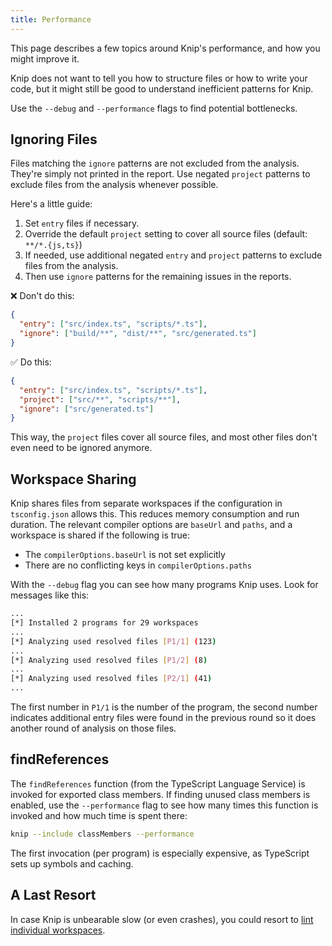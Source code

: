 ```yaml
---
title: Performance
---
```


This page describes a few topics around Knip's performance, and how you might
improve it.

Knip does not want to tell you how to structure files or how to write your code,
but it might still be good to understand inefficient patterns for Knip.

Use the `--debug` and `--performance` flags to find potential bottlenecks.

## Ignoring Files

Files matching the `ignore` patterns are not excluded from the analysis. They're
simply not printed in the report. Use negated `project` patterns to exclude
files from the analysis whenever possible.

Here's a little guide:

1. Set `entry` files if necessary.
2. Override the default `project` setting to cover all source files (default:
   `**/*.{js,ts}`)
3. If needed, use additional negated `entry` and `project` patterns to exclude
   files from the analysis.
4. Then use `ignore` patterns for the remaining issues in the reports.

❌ Don't do this:

```json title="knip.json"
{
  "entry": ["src/index.ts", "scripts/*.ts"],
  "ignore": ["build/**", "dist/**", "src/generated.ts"]
}
```

✅ Do this:

```json title="knip.json"
{
  "entry": ["src/index.ts", "scripts/*.ts"],
  "project": ["src/**", "scripts/**"],
  "ignore": ["src/generated.ts"]
}
```

This way, the `project` files cover all source files, and most other files don't
even need to be ignored anymore.

## Workspace Sharing

Knip shares files from separate workspaces if the configuration in
`tsconfig.json` allows this. This reduces memory consumption and run duration.
The relevant compiler options are `baseUrl` and `paths`, and a workspace is
shared if the following is true:

- The `compilerOptions.baseUrl` is not set explicitly
- There are no conflicting keys in `compilerOptions.paths`

With the `--debug` flag you can see how many programs Knip uses. Look for
messages like this:

```sh
...
[*] Installed 2 programs for 29 workspaces
...
[*] Analyzing used resolved files [P1/1] (123)
...
[*] Analyzing used resolved files [P1/2] (8)
...
[*] Analyzing used resolved files [P2/1] (41)
...
```

The first number in `P1/1` is the number of the program, the second number
indicates additional entry files were found in the previous round so it does
another round of analysis on those files.

## findReferences

The `findReferences` function (from the TypeScript Language Service) is invoked
for exported class members. If finding unused class members is enabled, use the
`--performance` flag to see how many times this function is invoked and how much
time is spent there:

```sh
knip --include classMembers --performance
```

The first invocation (per program) is especially expensive, as TypeScript sets
up symbols and caching.

## A Last Resort

In case Knip is unbearable slow (or even crashes), you could resort to [lint
individual workspaces][3].

[1]: #findreferences
[2]: https://marvinh.dev/blog/speeding-up-javascript-ecosystem-part-7/
[3]: ../features/monorepos-and-workspaces.md#lint-a-single-workspace
